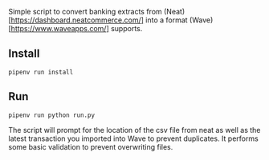 Simple script to convert banking extracts from (Neat)[https://dashboard.neatcommerce.com/]
into a format (Wave)[https://www.waveapps.com/] supports.

## Install
`pipenv run install`

## Run
`pipenv run python run.py`

The script will prompt for the location of the csv file from neat as well as the latest
transaction you imported into Wave to prevent duplicates. It performs some basic
validation to prevent overwriting files.
